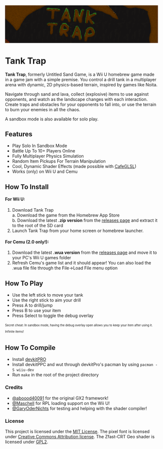 ![Tank Trap Banner](./dist/has-banner.png)
# Tank Trap
**Tank Trap**, formerly Untitled Sand Game, is a Wii U homebrew game made in a game jam with a simple premise. You control a drill tank in a multiplayer arena with dynamic, 2D physics-based terrain, inspired by games like Noita.

Navigate through sand and lava, collect (explosive) items to use against opponents, and watch as the landscape changes with each interaction.
Create traps and obstacles for your opponents to fall into, or use the terrain to burn your enemies in all the chaos.

A sandbox mode is also available for solo play.

## Features
 - Play Solo In Sandbox Mode
 - Battle Up To 10+ Players Online
 - Fully Multiplayer Physics Simulation
 - Random Item Pickups For Terrain Manipulation
 - Cool, Dynamic Shader Effects (made possible with [CafeGLSL](https://github.com/Exzap/CafeGLSL))
 - Works (only) on Wii U and Cemu

## How To Install
#### For Wii U:
 1. Download Tank Trap  
    a. Download the game from the Homebrew App Store  
    b. Download the latest **.zip version** from the [releases page](https://github.com/Crementif/UntitledSandGame/release) and extract it to the root of the SD card
 2. Launch Tank Trap from your home screen or homebrew launcher.

#### For Cemu (2.0 only!):
 1. Download the latest **.wua version** from the [releases page](https://github.com/Crementif/UntitledSandGame/release) and move it to your PC's Wii U games folder
 2. Refresh Cemu's game list and it should appear! You can also load the .wua file file through the File->Load File menu option

## How To Play
 - Use the left stick to move your tank
 - Use the right stick to aim your drill
 - Press A to drill/jump
 - Press B to use your item
 - Press Select to toggle the debug overlay

<sub><sup>Secret cheat: In sandbox mode, having the debug overlay open allows you to keep your item after using it. Infinite items!</sup></sub>

## How To Compile

 - Install [devkitPRO](https://devkitpro.org/wiki/Getting_Started)
 - Install devkitPPC and wut through devkitPro's pacman by using `pacman -S wiiu-dev`
 - Run `make` in the root of the project directory

### Credits
 - [@aboood40091](https://github.com/aboood40091) for the original GX2 framework!
 - [@Maschell](https://github.com/Maschell) for RPL loading support on the Wii U!
 - [@GaryOderNichts](https://github.com/GaryOderNichts) for testing and helping with the shader compiler!

### License
This project is licensed under the [MIT License](./LICENSE.md).
The pixel font is licensed under [Creative Commons Attribution license](./source/assets/font/license.txt).
The Zfast-CRT Geo shader is licensed under [GPL2](./source/assets/shaders/crt.ps).
